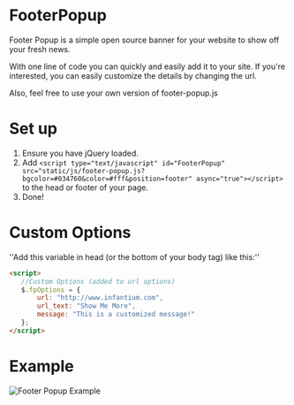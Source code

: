 FooterPopup
==========

Footer Popup is a simple open source banner for your website to show off your fresh news.

With one line of code you can quickly and easily add it to your site. If you're interested, you can easily customize the details by changing the url.

Also, feel free to use your own version of footer-popup.js


# Set up

1. Ensure you have jQuery loaded.
2. Add 
 ```<script type="text/javascript" id="FooterPopup" src="static/js/footer-popup.js?bgcolor=#034760&color=#fff&position=footer" async="true"></script>```
to the head or footer of your page.
3. Done!

# Custom Options

''Add this variable in head (or the bottom of your body tag) like this:''

 ```html
 <script>
    //Custom Options (added to url options)
    $.fpOptions = {
        url: "http://www.infantium.com",
        url_text: "Show Me More",
        message: "This is a customized message!"
    };
 </script>
 ```

# Example

![Footer Popup Example](https://infantiumdev.blob.core.windows.net/static/footer-popup.png)


